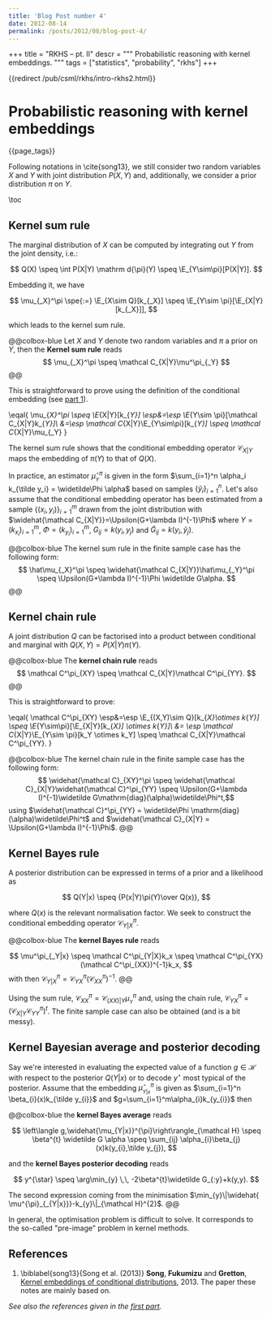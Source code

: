 ```yaml
---
title: 'Blog Post number 4'
date: 2012-08-14
permalink: /posts/2012/08/blog-post-4/
---
```


+++
title = "RKHS &ndash; pt. II"
descr = """
    Probabilistic reasoning with kernel embeddings.
    """
tags = ["statistics", "probability", "rkhs"]
+++

{{redirect /pub/csml/rkhs/intro-rkhs2.html}}

# Probabilistic reasoning with kernel embeddings

{{page_tags}}

Following notations in \cite{song13}, we still consider two random variables $X$ and $Y$ with joint distribution $P(X, Y)$ and, additionally, we consider a prior distribution $\pi$ on $Y$.

\toc

## Kernel sum rule

The marginal distribution of $X$ can be computed by integrating out $Y$ from the joint density, i.e.:

$$ Q(X) \speq \int P(X|Y) \mathrm d{\pi}(Y) \speq \E_{Y\sim\pi}[P(X|Y)]. $$

Embedding it, we have

$$ \mu_{_X}^\pi \spe{:=} \E_{X\sim Q}[k_{_X}] \speq \E_{Y\sim \pi}[\E_{X|Y}[k_{_X}]], $$

which leads to the kernel sum rule.

@@colbox-blue
Let $X$ and $Y$ denote two random variables and $\pi$ a prior on $Y$, then the **Kernel sum rule** reads
$$ \mu_{_X}^\pi \speq \mathcal C_{X|Y}\mu^\pi_{_Y} $$
@@

This is straightforward to prove using the definition of the conditional embedding (see [part 1](/pub/csml/rkhs/intro-rkhs1.html)).

\eqal{ \mu_{_X}^\pi \speq \E_{X|Y}[k_{_Y}] \esp&=\esp \E_{Y\sim \pi}[\mathcal C_{X|Y}k_{_Y}]\\
    &=\esp \mathcal C_{X|Y}\E_{Y\sim\pi}[k_{_Y}] \speq \mathcal C_{X|Y}\mu_{_Y}
}

The kernel sum rule shows that the conditional embedding operator $\mathcal C_{X|Y}$ maps the embedding of $\pi(Y)$ to that of $Q(X)$.

In practice, an estimator $\hat\mu_{_Y}^\pi$ is given in the form $\sum_{i=1}^n \alpha_i k_{\tilde y_i} = \widetilde\Phi \alpha$ based on samples $\{\tilde y_i\}_{i=1}^n$.
Let's also assume that the conditional embedding operator has been estimated from a sample $\{(x_i,y_i)\}_{i=1}^m$ drawn from the joint distribution with $\widehat{\mathcal C_{X|Y}}=\Upsilon(G+\lambda I)^{-1}\Phi$ where $\Upsilon = (k_{x_i})_{i=1}^m$, $\Phi=(k_{y_i})_{i=1}^m$, $G_{ij} = k(y_i,y_j)$ and $\widetilde G_{ij} = k(y_i, \tilde y_j)$.

@@colbox-blue
The kernel sum rule in the finite sample case has the following form:
$$ \hat\mu_{_X}^\pi \speq \widehat{\mathcal C_{X|Y}}\hat\mu_{_Y}^\pi \speq \Upsilon(G+\lambda I)^{-1}\Phi \widetilde G\alpha. $$
@@


## Kernel chain rule

A joint distribution $Q$ can be factorised into a product between conditional and marginal with $Q(X, Y)=P(X|Y)\pi(Y)$.

@@colbox-blue
The **kernel chain rule** reads
$$ \mathcal C^\pi_{XY} \speq \mathcal C_{X|Y}\mathcal C^\pi_{YY}. $$
@@

This is straightforward to prove:

\eqal{
    \mathcal C^\pi_{XY} \esp&=\esp \E_{(X,Y)\sim Q}[k_{_X}\otimes k_{_Y}] \speq \E_{Y\sim\pi}[\E_{X|Y}[k_{_X}] \otimes k_{_Y}]\\
    &= \esp \mathcal C_{X|Y}\E_{Y\sim \pi}[k_Y \otimes k_Y] \speq \mathcal C_{X|Y}\mathcal C^\pi_{YY}.
}

@@colbox-blue
The kernel chain rule in the finite sample case has the following form:
$$ \widehat{\mathcal C}_{XY}^\pi \speq \widehat{\mathcal C}_{X|Y}\widehat{\mathcal C}^\pi_{YY} \speq \Upsilon(G+\lambda I)^{-1}\widetilde G\mathrm{diag}(\alpha)\widetilde\Phi^t,$$
using $\widehat{\mathcal C}^\pi_{YY} = \widetilde\Phi \mathrm{diag}(\alpha)\widetilde\Phi^t$ and $\widehat{\mathcal C}_{X|Y} = \Upsilon(G+\lambda I)^{-1}\Phi$.
@@

## Kernel Bayes rule

A posterior distribution can be expressed in terms of a prior and a likelihood as

$$ Q(Y|x) \speq {P(x|Y)\pi(Y)\over Q(x)}, $$

where $Q(x)$ is the relevant normalisation factor.
We seek to construct the conditional embedding operator $\mathcal C^\pi_{Y|X}$.

@@colbox-blue
The **kernel Bayes rule** reads

$$ \mu^\pi_{_Y|x} \speq \mathcal C^\pi_{Y|X}k_x \speq \mathcal C^\pi_{YX} (\mathcal C^\pi_{XX})^{-1}k_x, $$
with then $\mathcal C^\pi_{Y|X} = \mathcal C^\pi_{YX}(\mathcal C^\pi_{XX})^{-1}$.
@@

Using the sum rule, $\mathcal C^\pi_{XX}=\mathcal C_{(XX)|Y}\mu_{_Y}^\pi$ and, using the chain rule, $\mathcal C^\pi_{YX}=(\mathcal C_{X|Y}\mathcal C^\pi_{YY})^t$.
The finite sample case can also be obtained (and is a bit messy).

## Kernel Bayesian average and posterior decoding

Say we're interested in evaluating the expected value of a function $g\in \mathcal H$ with respect to the posterior $Q(Y|x)$ or to decode $y^{\star}$ most typical of the posterior.
Assume that the embedding $\widehat\mu^{\pi}_{_{Y|x}}$ is given as $\sum_{i=1}^n \beta_{i}(x)k_{\tilde y_{i}}$ and $g=\sum_{i=1}^m\alpha_{i}k_{y_{i}}$ then

@@colbox-blue
the **kernel Bayes average** reads

$$
    \left\langle g,\widehat{\mu_{Y|x}}^{\pi}\right\rangle_{\mathcal H} \speq \beta^{t} \widetilde G  \alpha \speq \sum_{ij} \alpha_{i}\beta_{j}(x)k(y_{i},\tilde y_{j}),
$$

 and the **kernel Bayes posterior decoding** reads

$$
y^{\star} \speq \arg\min_{y} \,\, -2\beta^{t}\widetilde G_{:y}+k(y,y).
$$

The second expression coming from the minimisation $\min_{y}\|\widehat{ \mu^{\pi}_{_{Y|x}}}-k_{y}\|_{\mathcal H}^{2}$.
@@
<!--_-->
In general, the optimisation problem is difficult to solve.
It corresponds to the so-called "pre-image" problem in kernel methods.

## References

1. \biblabel{song13}{Song et al. (2013)} **Song**, **Fukumizu** and **Gretton**,  [Kernel embeddings of conditional distributions](https://www.cc.gatech.edu/~lsong/papers/SonFukGre13.pdf), 2013. The paper these notes are mainly based on.

*See also the references given in the [first part](/pub/csml/rkhs/intro-rkhs1.html).*
